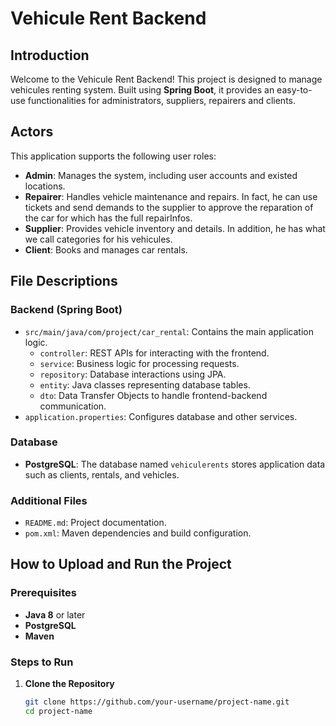 # Vehicule Rent Backend 

## Introduction
Welcome to the Vehicule Rent Backend! This project is designed to manage vehicules renting system. Built using **Spring Boot**, it provides an easy-to-use functionalities for administrators, suppliers, repairers and clients.

## Actors
This application supports the following user roles:
- **Admin**: Manages the system, including user accounts and existed locations.
- **Repairer**: Handles vehicle maintenance and repairs. In fact, he can use tickets and send demands to the supplier to approve the reparation of the car for which has the full repairInfos.
- **Supplier**: Provides vehicle inventory and details. In addition, he has what we call categories for his vehicules.
- **Client**: Books and manages car rentals.

## File Descriptions

### Backend (Spring Boot)
- `src/main/java/com/project/car_rental`: Contains the main application logic.
  - `controller`: REST APIs for interacting with the frontend.
  - `service`: Business logic for processing requests.
  - `repository`: Database interactions using JPA.
  - `entity`: Java classes representing database tables.
  - `dto`: Data Transfer Objects to handle frontend-backend communication.
- `application.properties`: Configures database and other services.


### Database
- **PostgreSQL**: The database named `vehiculerents` stores application data such as clients, rentals, and vehicles.

### Additional Files
- `README.md`: Project documentation.
- `pom.xml`: Maven dependencies and build configuration.

## How to Upload and Run the Project

### Prerequisites
- **Java 8** or later
- **PostgreSQL**
- **Maven**

### Steps to Run

1. **Clone the Repository**
   ```bash
   git clone https://github.com/your-username/project-name.git
   cd project-name
